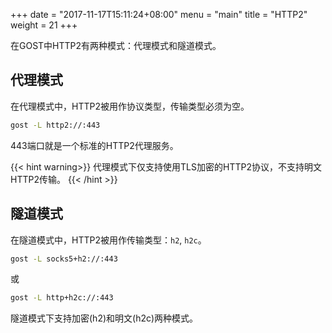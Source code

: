 +++
date = "2017-11-17T15:11:24+08:00"
menu = "main"
title = "HTTP2"
weight = 21
+++

在GOST中HTTP2有两种模式：代理模式和隧道模式。

## 代理模式

在代理模式中，HTTP2被用作协议类型，传输类型必须为空。

```bash
gost -L http2://:443
```

443端口就是一个标准的HTTP2代理服务。

{{< hint warning>}}
代理模式下仅支持使用TLS加密的HTTP2协议，不支持明文HTTP2传输。
{{< /hint >}}

## 隧道模式

在隧道模式中，HTTP2被用作传输类型：`h2`, `h2c`。

```bash
gost -L socks5+h2://:443
```

或

```bash
gost -L http+h2c://:443
```

隧道模式下支持加密(h2)和明文(h2c)两种模式。